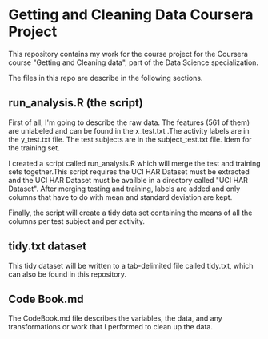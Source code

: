 Getting and Cleaning Data Coursera Project
===========================================

This repository contains my work for the course project for the Coursera course "Getting and Cleaning data", part of the Data Science specialization. 

The files in this repo are describe in the following sections.

run_analysis.R (the script)
---------------------------------
First of all, I'm going to describe the raw data. The features (561 of them) are unlabeled and can be found in the x_test.txt .The activity labels are in the y_test.txt file. The test subjects are in the subject_test.txt file. Idem for the training set.

I created a script called run_analysis.R which will merge the test and training sets together.This script requires the UCI HAR Dataset must be extracted and the UCI HAR Dataset must be availble in a directory called "UCI HAR Dataset".
After merging testing and training, labels are added and only columns that have to do with mean and standard deviation are kept.

Finally, the script will create a tidy data set containing the means of all the columns per test subject and per activity. 

tidy.txt dataset
---------------------

This tidy dataset will be written to a tab-delimited file called tidy.txt, which can also be found in this repository.

Code Book.md
---------------
The CodeBook.md file describes the variables, the data, and any transformations or work that I performed to clean up the data.
